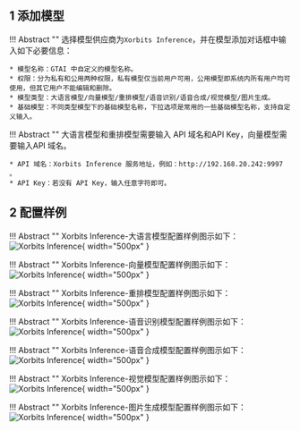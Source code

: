 ## 1 添加模型

!!! Abstract ""
    选择模型供应商为`Xorbits Inference`，并在模型添加对话框中输入如下必要信息：

    * 模型名称：GTAI 中自定义的模型名称。    
    * 权限：分为私有和公用两种权限，私有模型仅当前用户可用，公用模型即系统内所有用户均可使用，但其它用户不能编辑和删除。    
    * 模型类型：大语言模型/向量模型/重排模型/语音识别/语音合成/视觉模型/图片生成。   
    * 基础模型：不同类型模型下的基础模型名称，下拉选项是常用的一些基础模型名称，支持自定义输入。  

!!! Abstract "" 
    大语言模型和重排模型需要输入 API 域名和API Key，向量模型需要输入API 域名。

    * API 域名：Xorbits Inference 服务地址，例如：http://192.168.20.242:9997 。 
    * API Key：若没有 API Key，输入任意字符即可。

## 2 配置样例

!!! Abstract ""
    Xorbits Inference-大语言模型配置样例图示如下：
![Xorbits Inference](../../img/model/xinfo_llm.png){ width="500px" }

!!! Abstract ""
    Xorbits Inference-向量模型配置样例图示如下：
![Xorbits Inference](../../img/model/xinfo_embed.png){ width="500px" }

!!! Abstract ""
    Xorbits Inference-重排模型配置样例图示如下：
![Xorbits Inference](../../img/model/xinfo_reranker.png){ width="500px" }

!!! Abstract ""
    Xorbits Inference-语音识别模型配置样例图示如下：
![Xorbits Inference](../../img/model/xinfo_asr.png){ width="500px" }

!!! Abstract ""
    Xorbits Inference-语音合成模型配置样例图示如下：
![Xorbits Inference](../../img/model/xinfo_tts.png){ width="500px" }

!!! Abstract ""
    Xorbits Inference-视觉模型配置样例图示如下：
![Xorbits Inference](../../img/model/xinfo_version.png){ width="500px" }

!!! Abstract ""
    Xorbits Inference-图片生成模型配置样例图示如下：
![Xorbits Inference](../../img/model/xinfo_version_gen.png){ width="500px" }
